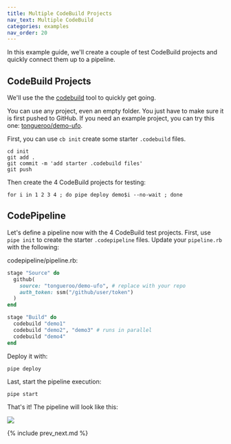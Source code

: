 ```yaml
---
title: Multiple CodeBuild Projects
nav_text: Multiple CodeBuild
categories: examples
nav_order: 20
---
```


In this example guide, we'll create a couple of test CodeBuild projects and quickly connect them up to a pipeline.

## CodeBuild Projects

We'll use the the [codebuild](https://codebuild.cloud/) tool to quickly get going.

You can use any project, even an empty folder. You just have to make sure it is first pushed to GitHub.  If you need an example project, you can try this one: [tongueroo/demo-ufo](https://github.com/tongueroo/demo-ufo).

First, you can use `cb init` create some starter `.codebuild` files.

    cd init
    git add .
    git commit -m 'add starter .codebuild files'
    git push

Then create the 4 CodeBuild projects for testing:

    for i in 1 2 3 4 ; do pipe deploy demo$i --no-wait ; done

## CodePipeline

Let's define a pipeline now with the 4 CodeBuild test projects. First, use `pipe init` to create the starter `.codepipeline` files. Update your `pipeline.rb` with the following:

codepipeline/pipeline.rb:

```ruby
stage "Source" do
  github(
    source: "tongueroo/demo-ufo", # replace with your repo
    auth_token: ssm("/github/user/token")
  )
end

stage "Build" do
  codebuild "demo1"
  codebuild "demo2", "demo3" # runs in parallel
  codebuild "demo4"
end
```

Deploy it with:

    pipe deploy

Last, start the pipeline execution:

    pipe start

That's it!  The pipeline will look like this:

![](/img/docs/multiple-codebuild-projects-pipeline.png)

{% include prev_next.md %}
